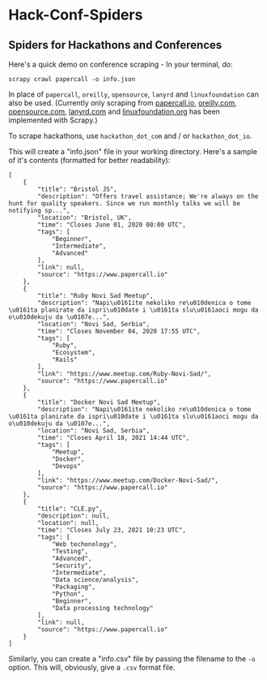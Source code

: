 # Hack-Conf-Spiders
## Spiders for Hackathons and Conferences

Here's a quick demo on conference scraping - In your terminal, do:

`scrapy crawl papercall -o info.json`

In place of `papercall`, `oreilly`, `opensource`, `lanyrd` and `linuxfoundation` can also be used.
(Currently only scraping from [papercall.io](http://papercall.io),  [oreilly.com](https://www.oreilly.com/conferences/), [opensource.com](https://opensource.com/resources/conferences-and-events-monthly),
[lanyrd.com](http://lanyrd.com/topics/open-source) and
[linuxfoundation.org](http://events.linuxfoundation.org) has been implemented with Scrapy.)

To scrape hackathons, use `hackathon_dot_com` and / or `hackathon_dot_io`.

This will create a "info.json" file in your working directory. Here's a sample of it's contents (formatted for better readability):
```
[
    {
        "title": "Bristol JS",
        "description": "Offers travel assistance; We're always on the hunt for quality speakers. Since we run monthly talks we will be notifying sp...",
        "location": "Bristol, UK",
        "time": "Closes June 01, 2020 00:00 UTC",
        "tags": [
            "Beginner",
            "Intermediate",
            "Advanced"
        ],
        "link": null,
        "source": "https://www.papercall.io"
    },
    {
        "title": "Ruby Novi Sad Meetup",
        "description": "Napi\u0161ite nekoliko re\u010denica o tome \u0161ta planirate da ispri\u010date i \u0161ta slu\u0161aoci mogu da o\u010dekuju da \u0107e...",
        "location": "Novi Sad, Serbia",
        "time": "Closes November 04, 2020 17:55 UTC",
        "tags": [
            "Ruby",
            "Ecosystem",
            "Rails"
        ],
        "link": "https://www.meetup.com/Ruby-Novi-Sad/",
        "source": "https://www.papercall.io"
    },
    {
        "title": "Docker Novi Sad Meetup",
        "description": "Napi\u0161ite nekoliko re\u010denica o tome \u0161ta planirate da ispri\u010date i \u0161ta slu\u0161aoci mogu da o\u010dekuju da \u0107e...",
        "location": "Novi Sad, Serbia",
        "time": "Closes April 18, 2021 14:44 UTC",
        "tags": [
            "Meetup",
            "Docker",
            "Devops"
        ],
        "link": "https://www.meetup.com/Docker-Novi-Sad/",
        "source": "https://www.papercall.io"
    },
    {
        "title": "CLE.py",
        "description": null,
        "location": null,
        "time": "Closes July 23, 2021 10:23 UTC",
        "tags": [
            "Web techonology",
            "Testing",
            "Advanced",
            "Security",
            "Intermediate",
            "Data science/analysis",
            "Packaging",
            "Python",
            "Beginner",
            "Data processing technology"
        ],
        "link": null,
        "source": "https://www.papercall.io"
    }
]
```
Similarly, you can create a "info.csv" file by passing the filename to the `-o`
option. This will, obviously, give a `.csv` format file.
